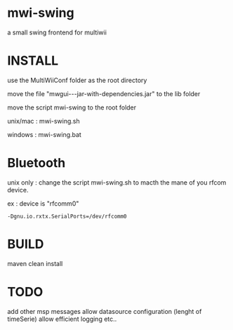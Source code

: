 mwi-swing
=========

a small swing frontend for multiwii

INSTALL
=======

use the MultiWiiConf folder as the root directory

 move the file "mwgui-<Version>-<Release>-jar-with-dependencies.jar" to the lib folder

 move the script mwi-swing to the root folder 
 
 unix/mac : mwi-swing.sh 
 
 windows : mwi-swing.bat

Bluetooth
=====

unix only :  change the script mwi-swing.sh  to macth the mane of you rfcom device.

ex  : device is "rfcomm0"
 
	-Dgnu.io.rxtx.SerialPorts=/dev/rfcomm0

BUILD
=====

maven clean install

TODO
====

add other msp messages
allow datasource configuration (lenght of timeSerie)
allow efficient logging
etc..

